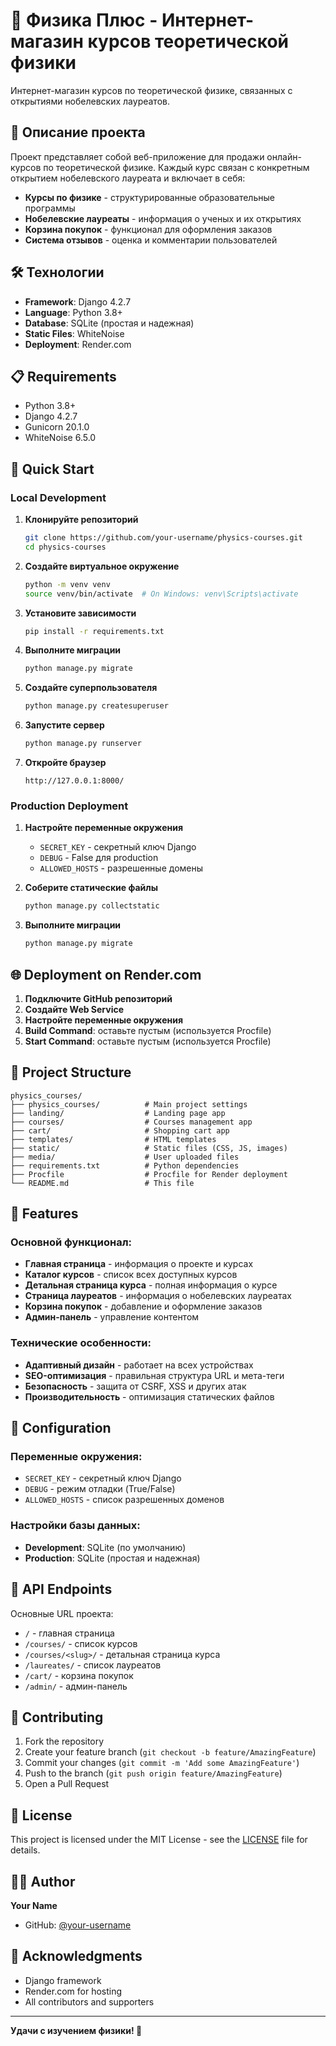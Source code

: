 # 🚀 Физика Плюс - Интернет-магазин курсов теоретической физики

Интернет-магазин курсов по теоретической физике, связанных с открытиями нобелевских лауреатов.

## 🎯 Описание проекта

Проект представляет собой веб-приложение для продажи онлайн-курсов по теоретической физике. Каждый курс связан с конкретным открытием нобелевского лауреата и включает в себя:

- **Курсы по физике** - структурированные образовательные программы
- **Нобелевские лауреаты** - информация о ученых и их открытиях
- **Корзина покупок** - функционал для оформления заказов
- **Система отзывов** - оценка и комментарии пользователей

## 🛠 Технологии

- **Framework**: Django 4.2.7
- **Language**: Python 3.8+
- **Database**: SQLite (простая и надежная)
- **Static Files**: WhiteNoise
- **Deployment**: Render.com

## 📋 Requirements

- Python 3.8+
- Django 4.2.7
- Gunicorn 20.1.0
- WhiteNoise 6.5.0

## 🚀 Quick Start

### Local Development

1. **Клонируйте репозиторий**
   ```bash
   git clone https://github.com/your-username/physics-courses.git
   cd physics-courses
   ```

2. **Создайте виртуальное окружение**
   ```bash
   python -m venv venv
   source venv/bin/activate  # On Windows: venv\Scripts\activate
   ```

3. **Установите зависимости**
   ```bash
   pip install -r requirements.txt
   ```

4. **Выполните миграции**
   ```bash
   python manage.py migrate
   ```

5. **Создайте суперпользователя**
   ```bash
   python manage.py createsuperuser
   ```

6. **Запустите сервер**
   ```bash
   python manage.py runserver
   ```

7. **Откройте браузер**
   ```
   http://127.0.0.1:8000/
   ```

### Production Deployment

1. **Настройте переменные окружения**
   - `SECRET_KEY` - секретный ключ Django
   - `DEBUG` - False для production
   - `ALLOWED_HOSTS` - разрешенные домены

2. **Соберите статические файлы**
   ```bash
   python manage.py collectstatic
   ```

3. **Выполните миграции**
   ```bash
   python manage.py migrate
   ```

## 🌐 Deployment on Render.com

1. **Подключите GitHub репозиторий**
2. **Создайте Web Service**
3. **Настройте переменные окружения**
4. **Build Command**: оставьте пустым (используется Procfile)
5. **Start Command**: оставьте пустым (используется Procfile)

## 📁 Project Structure

```
physics_courses/
├── physics_courses/          # Main project settings
├── landing/                  # Landing page app
├── courses/                  # Courses management app
├── cart/                     # Shopping cart app
├── templates/                # HTML templates
├── static/                   # Static files (CSS, JS, images)
├── media/                    # User uploaded files
├── requirements.txt          # Python dependencies
├── Procfile                  # Procfile for Render deployment
└── README.md                 # This file
```

## 🎨 Features

### Основной функционал:
- **Главная страница** - информация о проекте и курсах
- **Каталог курсов** - список всех доступных курсов
- **Детальная страница курса** - полная информация о курсе
- **Страница лауреатов** - информация о нобелевских лауреатах
- **Корзина покупок** - добавление и оформление заказов
- **Админ-панель** - управление контентом

### Технические особенности:
- **Адаптивный дизайн** - работает на всех устройствах
- **SEO-оптимизация** - правильная структура URL и мета-теги
- **Безопасность** - защита от CSRF, XSS и других атак
- **Производительность** - оптимизация статических файлов

## 🔧 Configuration

### Переменные окружения:
- `SECRET_KEY` - секретный ключ Django
- `DEBUG` - режим отладки (True/False)
- `ALLOWED_HOSTS` - список разрешенных доменов

### Настройки базы данных:
- **Development**: SQLite (по умолчанию)
- **Production**: SQLite (простая и надежная)

## 📱 API Endpoints

Основные URL проекта:
- `/` - главная страница
- `/courses/` - список курсов
- `/courses/<slug>/` - детальная страница курса
- `/laureates/` - список лауреатов
- `/cart/` - корзина покупок
- `/admin/` - админ-панель

## 🤝 Contributing

1. Fork the repository
2. Create your feature branch (`git checkout -b feature/AmazingFeature`)
3. Commit your changes (`git commit -m 'Add some AmazingFeature'`)
4. Push to the branch (`git push origin feature/AmazingFeature`)
5. Open a Pull Request

## 📄 License

This project is licensed under the MIT License - see the [LICENSE](LICENSE) file for details.

## 👨‍💻 Author

**Your Name**
- GitHub: [@your-username](https://github.com/your-username)

## 🙏 Acknowledgments

- Django framework
- Render.com for hosting
- All contributors and supporters

---

**Удачи с изучением физики! 🚀** 